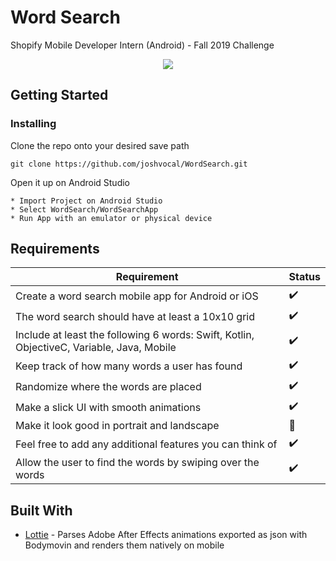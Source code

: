 # Word Search

Shopify Mobile Developer Intern (Android) - Fall 2019 Challenge

<p align="center">
  <img src="https://github.com/joshvocal/WordSearch/blob/master/res/demo.gif">
</p>

## Getting Started

### Installing

Clone the repo onto your desired save path

```
git clone https://github.com/joshvocal/WordSearch.git
```

Open it up on Android Studio

```
* Import Project on Android Studio
* Select WordSearch/WordSearchApp
* Run App with an emulator or physical device
```

## Requirements

| Requirement                                                                               | Status             |
| ----------------------------------------------------------------------------------------- | ------------------ |
| Create a word search mobile app for Android or iOS                                        | :heavy_check_mark: |
| The word search should have at least a 10x10 grid                                         | :heavy_check_mark: |
| Include at least the following 6 words: Swift, Kotlin, ObjectiveC, Variable, Java, Mobile | :heavy_check_mark: |
| Keep track of how many words a user has found                                             | :heavy_check_mark: |
| Randomize where the words are placed                                                      | :heavy_check_mark: |
| Make a slick UI with smooth animations                                                    | :heavy_check_mark: |
| Make it look good in portrait and landscape                                               | :construction:     |
| Feel free to add any additional features you can think of                                 | :heavy_check_mark: |
| Allow the user to find the words by swiping over the words                                | :heavy_check_mark: |

## Built With

* [Lottie](https://airbnb.design/lottie/) - Parses Adobe After Effects animations exported as json with Bodymovin and renders them natively on mobile
